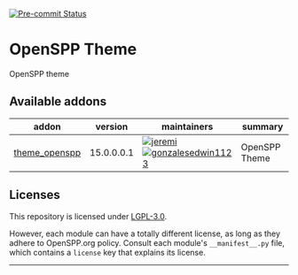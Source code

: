 
<!-- /!\ Non OCA Context : Set here the badge of your runbot / runboat instance. -->
[![Pre-commit Status](https://github.com/openspp/openspp-theme/actions/workflows/pre-commit.yml/badge.svg?branch=15.0)](https://github.com/openspp/openspp-theme/actions/workflows/pre-commit.yml?query=branch%3A15.0)
<!-- [![Build Status](https://github.com/openspp/openspp-theme/actions/workflows/test.yml/badge.svg?branch=15.0)](https://github.com/openspp/openspp-theme/actions/workflows/test.yml?query=branch%3A15.0) -->
<!-- [![codecov](https://codecov.io/gh/openspp/openspp-theme/branch/15.0/graph/badge.svg)](https://codecov.io/gh/openspp/openspp-theme) -->
<!-- /!\ Non OCA Context : Set here the badge of your translation instance. -->

<!-- /!\ do not modify above this line -->

# OpenSPP Theme

OpenSPP theme

<!-- /!\ do not modify below this line -->

<!-- prettier-ignore-start -->

[//]: # (addons)

Available addons
----------------
addon | version | maintainers | summary
--- | --- | --- | ---
[theme_openspp](theme_openspp/) | 15.0.0.0.1 | [![jeremi](https://github.com/jeremi.png?size=30px)](https://github.com/jeremi) [![gonzalesedwin1123](https://github.com/gonzalesedwin1123.png?size=30px)](https://github.com/gonzalesedwin1123) | OpenSPP Theme

[//]: # (end addons)

<!-- prettier-ignore-end -->

## Licenses

This repository is licensed under [LGPL-3.0](LICENSE).

However, each module can have a totally different license, as long as they adhere to OpenSPP.org
policy. Consult each module's `__manifest__.py` file, which contains a `license` key
that explains its license.

----
<!-- /!\ Non OCA Context : Set here the full description of your organization. -->
